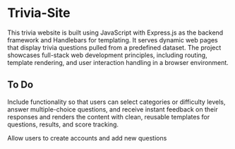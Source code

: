# Trivia-Site

This trivia website is built using JavaScript with Express.js as the backend framework and Handlebars for templating. It serves dynamic web pages that display trivia questions pulled from a predefined dataset. The project showcases full-stack web development principles, including routing, template rendering, and user interaction handling in a browser environment.

## To Do
Include functionality so that users can select categories or difficulty levels, answer multiple-choice questions, and receive instant feedback on their responses and renders the content with clean, reusable templates for questions, results, and score tracking.

Allow users to create accounts and add new questions
